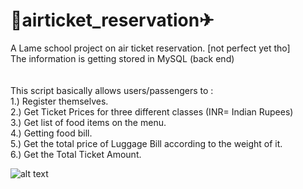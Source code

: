 # 🥶airticket_reservation✈
A Lame school project on air ticket reservation. [not perfect yet tho]<br/>
The information is getting stored in MySQL (back end)<br/>
<br/>
<br/>
This script basically allows users/passengers to : <br/>
1.) Register themselves.<br/>
2.) Get Ticket Prices for three different classes (INR= Indian Rupees)<br/>
3.) Get list of food items on the menu.<br/>
4.) Getting food bill. <br/>
5.) Get the total price of Luggage Bill according to the weight of it.<br/>
6.) Get the Total Ticket Amount. <br/>  


![alt text](https://fgmwhelehan.files.wordpress.com/2014/11/airplane-1300x724-e1416661959154.jpg?w=772)
